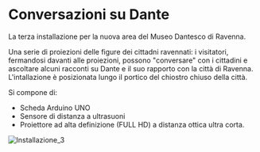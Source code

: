 # Conversazioni su Dante

La terza installazione per la nuova area del Museo Dantesco di Ravenna.

Una serie di proiezioni delle figure dei cittadni ravennati: i visitatori, fermandosi davanti alle proiezioni, possono "conversare" con i cittadini e ascoltare alcuni racconti su Dante e il suo rapporto con la città di Ravenna.
L'intallazione è posizionata lungo il portico del chiostro chiuso della città.

Si compone di:
- Scheda Arduino UNO
- Sensore di distanza a ultrasuoni
- Proiettore ad alta definizione (FULL HD) a distanza ottica ultra corta.

![Installazione_3](https://scontent-fco1-1.xx.fbcdn.net/v/t1.6435-9/163505146_5572640969442904_989486899999380202_n.jpg?_nc_cat=107&ccb=1-3&_nc_sid=730e14&_nc_ohc=RPUxiuLB_CYAX8Z02gw&_nc_ht=scontent-fco1-1.xx&oh=23ae8df8e6507c99b00b7b9680731691&oe=60C9BB58)


